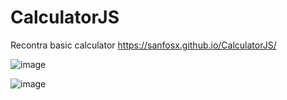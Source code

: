 # CalculatorJS
Recontra basic calculator
https://sanfosx.github.io/CalculatorJS/

![image](https://github.com/sanfosx/CalculatorJS/assets/13973142/be93ceef-00b0-48db-8a61-ea451a386339)

![image](https://github.com/sanfosx/CalculatorJS/assets/13973142/d46da467-fc14-4d45-85b3-85ca9b4662c1)

